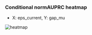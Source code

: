 ### Conditional normAUPRC heatmap

- X: eps_current, Y: gap_mu

![heatmap](/home/elicer/project_0814_2/results/20250817-073445/holdout/conditional_heatmap_eps_current_vs_gap_mu.png)
